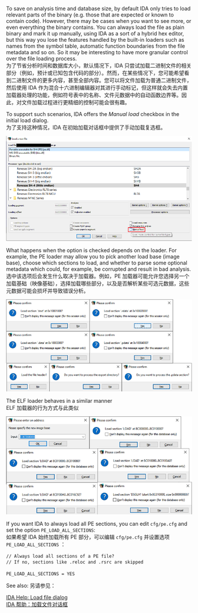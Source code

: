 To save on analysis time and database size, by default IDA only tries to load relevant parts of the binary (e.g. those that are expected or known to contain code). However, there may be cases when you want to see more, or even everything the binary contains. You can always load the file as plain binary and mark it up manually, using IDA as a sort of a hybrid hex editor, but this way you lose the features handled by the built-in loaders such as names from the symbol table, automatic function boundaries from the file metadata and so on. So it may be interesting to have more granular control over the file loading process.  
为了节省分析时间和数据库大小，默认情况下，IDA 只尝试加载二进制文件的相关部分（例如，预计或已知包含代码的部分）。然而，在某些情况下，您可能希望看到二进制文件的更多内容，甚至全部内容。您可以将文件加载为普通二进制文件，然后使用 IDA 作为混合十六进制编辑器对其进行手动标记，但这样就会失去内置加载器处理的功能，例如符号表中的名称、文件元数据中的自动函数边界等。因此，对文件加载过程进行更精细的控制可能会很有趣。

To support such scenarios, IDA offers the _Manual load_ checkbox in the initial load dialog.  
为了支持这种情况，IDA 在初始加载对话框中提供了手动加载复选框。

![](assets/2023/01/manual_load1.png)

What happens when the option is checked depends on the loader. For example, the PE loader may allow you to pick another load base (image base), choose which sections to load, and whether to parse some optional metadata which could, for example, be corrupted and result in bad analysis.  
选中该选项后会发生什么取决于加载器。例如，PE 加载器可能允许您选择另一个加载基础（映像基础），选择加载哪些部分，以及是否解析某些可选元数据，这些元数据可能会损坏并导致错误分析。

![](assets/2023/01/manual_load2.png)

The ELF loader behaves in a similar manner  
ELF 加载器的行为方式与此类似

![](assets/2023/01/manual_load3.png)

If you want IDA to always load all PE sections, you can edit `cfg/pe.cfg` and set the option `PE_LOAD_ALL_SECTIONS`:  
如果希望 IDA 始终加载所有 PE 部分，可以编辑 `cfg/pe.cfg` 并设置选项 `PE_LOAD_ALL_SECTIONS` ：

```
// Always load all sections of a PE file?
// If no, sections like .reloc and .rsrc are skipped

PE_LOAD_ALL_SECTIONS = YES
```

See also: 另请参见：

[IDA Help: Load file dialog  
IDA 帮助：加载文件对话框](https://www.hex-rays.com/products/ida/support/idadoc/242.shtml)